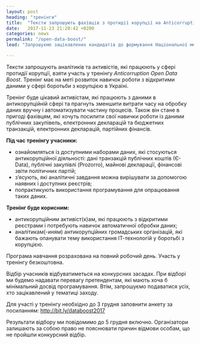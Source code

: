 ```yaml
---
layout: post
heading: "тренінги"
title:  "Тексти запрошують фахівців з протидії корупції на Anticorruption Open Data Boost"
date:   2017-11-23 21:20:42 +0200
categories: news
permalink: "/open-data-boost/"
lead: "Запрошуємо зацікавлених кандидатів до формування Національної мережі тренерів з відкритих даних. Метою створення мережі тренерів є розвиток відкритих даних на місцевому рівні та підготовка фахівців, які будуть проводити тренінги з відкриття даних для місцевих органів влади."

---
```

Тексти запрошують аналітиків та активістів, які працюють у сфері протидії корупції, взяти участь у тренінгу *Anticorruption Open Data Boost*. Тренінг має на меті розвиток навичок роботи з відкритими даними у сфері боротьби з корупцією в Україні.

Тренінг буде цікавий активістам, які працюють з даними в антикорупційній сфері та прагнуть зменшити витрати часу на обробку даних вручну і автоматизувати частину процесів. Також він стане в пригоді фахівцям, які хочуть посилити свої навички роботи із даними публічних закупівель, електронних декларацій та бюджетних транзакцій, електронних декларацій, партійних фінансів.

**Під час тренінгу учасники:**
- ознайомляться із доступними наборами даних, які стосуються антикорупційної діяльності: дані транзакцій публічних коштів (Є-Data), публічні закупівлі (Prozorro), майнові декларації, фінансові звіти політичних партій;
- з’ясують, які аналітичні завдання можна вирішувати за допомогою наявних і доступних реєстрів;
- попрактикують використання програмування для опрацювання таких даних.

**Тренінг буде корисним:**
- антикорупційним активіст(к)ам, які працюють з відкритими реєстрами і потребують навичок автоматичної обробки даних;
- аналітикам(-иням) антикорупційних громадських організацій, які бажають опанувати тему використання ІТ-технологій у боротьбі з корупцією.

Програма навчання розрахована на повний робочий день. Участь у тренінгу безкоштовна.

Відбір учасників відбуватиметься на конкурсних засадах. При відборі ми будемо надавати перевагу претендентам, які мають хоча б мінімальний досвід програмування. Втім, запрошуємо подаватися усіх, хто зацікавлений у тематиці заходу.

Для участі у тренінгу необхідно до 3 грудня заповнити анкету за посиланням: http://bit.ly/databoost2017

Результати відбору ми повідомимо до 5 грудня включно. Організатори залишають за собою право не пояснювати причин відмови особам, що не пройшли конкурсний відбір. 
